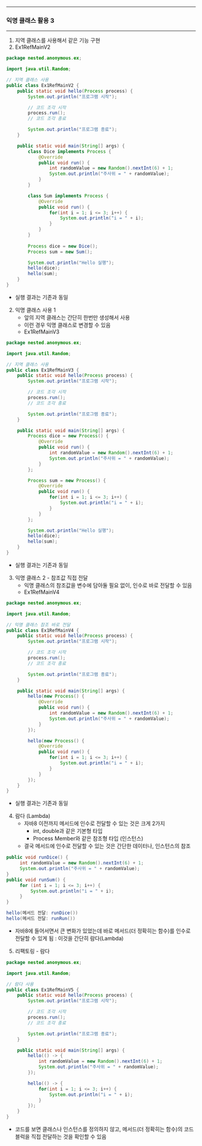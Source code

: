 -----
### 익명 클래스 활용 3
-----
1. 지역 클래스를 사용해서 같은 기능 구현
2. Ex1RefMainV2
```java
package nested.anonymous.ex;

import java.util.Random;

// 지역 클래스 사용
public class Ex1RefMainV2 {
    public static void hello(Process process) {
        System.out.println("프로그램 시작");

        // 코드 조각 시작
        process.run();
        // 코드 조각 종료

        System.out.println("프로그램 종료");
    }

    public static void main(String[] args) {
        class Dice implements Process {
            @Override
            public void run() {
                int randomValue = new Random().nextInt(6) + 1;
                System.out.println("주사위 = " + randomValue);
            }
        }

        class Sum implements Process {
            @Override
            public void run() {
                for(int i = 1; i <= 3; i++) {
                    System.out.println("i = " + i);
                }
            }
        }
        
        Process dice = new Dice();
        Process sum = new Sum();

        System.out.println("Hello 실행");
        hello(dice);
        hello(sum);
    }
}
```
   - 실행 결과는 기존과 동일

2. 익명 클래스 사용 1
   - 앞의 지역 클래스는 간단히 한번만 생성해서 사용
   - 이런 경우 익명 클래스로 변경할 수 있음
   - Ex1RefMainV3
```java
package nested.anonymous.ex;

import java.util.Random;

// 지역 클래스 사용
public class Ex1RefMainV3 {
    public static void hello(Process process) {
        System.out.println("프로그램 시작");

        // 코드 조각 시작
        process.run();
        // 코드 조각 종료

        System.out.println("프로그램 종료");
    }

    public static void main(String[] args) {
        Process dice = new Process() {
            @Override
            public void run() {
                int randomValue = new Random().nextInt(6) + 1;
                System.out.println("주사위 = " + randomValue);
            }
        };

        Process sum = new Process() {
            @Override
            public void run() {
                for(int i = 1; i <= 3; i++) {
                    System.out.println("i = " + i);
                }
            }
        };

        System.out.println("Hello 실행");
        hello(dice);
        hello(sum);
    }
}
```
   - 실행 결과는 기존과 동일

3. 익명 클래스 2 - 참조값 직접 전달
   - 익명 클래스의 참조값을 변수에 담아둘 필요 없이, 인수로 바로 전달할 수 있음
   - Ex1RefMainV4
```java
package nested.anonymous.ex;

import java.util.Random;

// 익명 클래스 참조 바로 전달
public class Ex1RefMainV4 {
    public static void hello(Process process) {
        System.out.println("프로그램 시작");

        // 코드 조각 시작
        process.run();
        // 코드 조각 종료

        System.out.println("프로그램 종료");
    }

    public static void main(String[] args) {
        hello(new Process() {
            @Override
            public void run() {
                int randomValue = new Random().nextInt(6) + 1;
                System.out.println("주사위 = " + randomValue);
            }
        });

        hello(new Process() {
            @Override
            public void run() {
                for(int i = 1; i <= 3; i++) {
                    System.out.println("i = " + i);
                }
            }
        });
    }
}
```
  - 실행 결과는 기존과 동일

4. 람다 (Lambda)
   - 자바8 이전까지 메서드에 인수로 전달할 수 있는 것은 크게 2가지
     + int, double과 같은 기본형 타입
     + Process Member와 같은 참조형 타입 (인스턴스)
   - 결국 메서드에 인수로 전달할 수 있는 것은 간단한 데이터나, 인스턴스의 참조
```java
public void runDice() {
     int randomValue = new Random().nextInt(6) + 1;
     System.out.println("주사위 = " + randomValue);
}
public void runSum() {
     for (int i = 1; i <= 3; i++) {
         System.out.println("i = " + i);
     }
}
```

```java
hello(메서드 전달: runDice())
hello(메서드 전달: runRun())
```
   - 자바8에 들어서면서 큰 변화가 있었는데 바로 메서드(더 정확히는 함수)를 인수로 전달할 수 있게 됨 : 이것을 간단히 람다(Lambda)

5. 리팩토링 - 람다
```java
package nested.anonymous.ex;

import java.util.Random;

// 람다 사용
public class Ex1RefMainV5 {
    public static void hello(Process process) {
        System.out.println("프로그램 시작");

        // 코드 조각 시작
        process.run();
        // 코드 조각 종료

        System.out.println("프로그램 종료");
    }

    public static void main(String[] args) {
        hello(() -> {
            int randomValue = new Random().nextInt(6) + 1;
            System.out.println("주사위 = " + randomValue);
        });

        hello(() -> {
            for(int i = 1; i <= 3; i++) {
                System.out.println("i = " + i);
            }
        });
    }
}
```
  - 코드를 보면 클래스나 인스턴스를 정의하지 않고, 메서드(더 정확히는 함수)의 코드 블럭을 직접 전달하는 것을 확인할 수 있음
